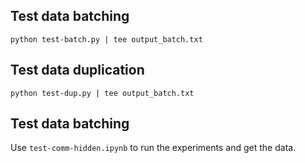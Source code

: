 ## Test data batching

```
python test-batch.py | tee output_batch.txt
```

## Test data duplication

```
python test-dup.py | tee output_batch.txt
```

## Test data batching

Use `test-comm-hidden.ipynb` to run the experiments and get the data.
